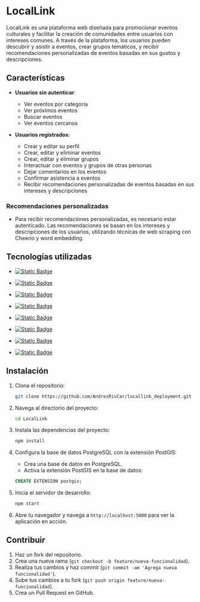 
# LocalLink

LocalLink es una plataforma web diseñada para promocionar eventos culturales y facilitar la creación de comunidades entre usuarios con intereses comunes. A través de la plataforma, los usuarios pueden descubrir y asistir a eventos, crear grupos temáticos, y recibir recomendaciones personalizadas de eventos basadas en sus gustos y descripciones.

## Características

- **Usuarios sin autenticar**:
  - Ver eventos por categoría
  - Ver próximos eventos
  - Buscar eventos
  - Ver eventos cercanos

- **Usuarios registrados**:
  - Crear y editar su perfil
  - Crear, editar y eliminar eventos
  - Crear, editar y eliminar grupos
  - Interactuar con eventos y grupos de otras personas
  - Dejar comentarios en los eventos
  - Confirmar asistencia a eventos
  - Recibir recomendaciones personalizadas de eventos basadas en sus intereses y descripciones

### Recomendaciones personalizadas

- Para recibir recomendaciones personalizadas, es necesario estar autenticado. Las recomendaciones se basan en los intereses y descripciones de los usuarios, utilizando técnicas de web scraping con Cheerio y word embedding.

## Tecnologías utilizadas

-  [![Static Badge](https://img.shields.io/badge/EJS-black?logo=ejs)](https://ejs.co/)
- [![Static Badge](https://img.shields.io/badge/Node.js-black?logo=Node.js)](https://nodejs.org/en)
- [![Static Badge](https://img.shields.io/badge/PostgreSQL-black?logo=PostgreSQL)](https://www.postgresql.org/)
- [ ![Static Badge](https://img.shields.io/badge/Cheerio-black?logo=Cheerio)](https://cheerio.js.org/)

- [ ![Static Badge](https://img.shields.io/badge/OpenStreetMap-black?logo=openstreetmap)](https://www.openstreetmap.org/)
- [![Static Badge](https://img.shields.io/badge/Sequelize-black?logo=sequelize)](https://sequelize.org/)
- [![Static Badge](https://img.shields.io/badge/Leaflet-black?logo=leaflet)](https://leafletjs.com/)
- [![Static Badge](https://img.shields.io/badge/CSS-black?logo=css3)](https://www.w3.org/Style/CSS/)





## Instalación

1. Clona el repositorio:

    ```bash
    git clone https://github.com/AndresRivCar/locallink_deployment.git
    ```

2. Navega al directorio del proyecto:

    ```bash
    cd LocalLink
    ```

3. Instala las dependencias del proyecto:

    ```bash
    npm install
    ```

4. Configura la base de datos PostgreSQL con la extensión PostGIS:

    - Crea una base de datos en PostgreSQL.
    - Activa la extensión PostGIS en la base de datos:

    ```sql
    CREATE EXTENSION postgis;
    ```

5. Inicia el servidor de desarrollo:

    ```bash
    npm start
    ```

6. Abre tu navegador y navega a `http://localhost:5000` para ver la aplicación en acción.

## Contribuir

1. Haz un fork del repositorio.
2. Crea una nueva rama (`git checkout -b feature/nueva-funcionalidad`).
3. Realiza tus cambios y haz commit (`git commit -am 'Agrega nueva funcionalidad'`).
4. Sube tus cambios a tu fork (`git push origin feature/nueva-funcionalidad`).
5. Crea un Pull Request en GitHub.

